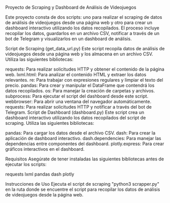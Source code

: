 Proyecto de Scraping y Dashboard de Análisis de Videojuegos

Este proyecto consta de dos scripts: uno para realizar el scraping de datos de análisis de videojuegos desde una página web y otro para crear un dashboard interactivo utilizando los datos recopilados. El proceso incluye recopilar los datos, guardarlos en un archivo CSV, notificar a través de un bot de Telegram y visualizarlos en un dashboard de análisis.

Script de Scraping (get_data_url.py)
Este script recopila datos de análisis de videojuegos desde una página web y los almacena en un archivo CSV. Utiliza las siguientes bibliotecas:

requests: Para realizar solicitudes HTTP y obtener el contenido de la página web.
lxml.html: Para analizar el contenido HTML y extraer los datos relevantes.
re: Para trabajar con expresiones regulares y limpiar el texto del precio.
pandas: Para crear y manipular el DataFrame que contendrá los datos recopilados.
os: Para manejar la creación de carpetas y archivos.
subprocess: Para ejecutar el script del dashboard desde este script.
webbrowser: Para abrir una ventana del navegador automáticamente.
requests: Para realizar solicitudes HTTP y notificar a través del bot de Telegram.
Script de Dashboard (dashboard.py)
Este script crea un dashboard interactivo utilizando los datos recopilados del script de scraping. Utiliza las siguientes bibliotecas:

pandas: Para cargar los datos desde el archivo CSV.
dash: Para crear la aplicación de dashboard interactivo.
dash.dependencies: Para manejar las dependencias entre componentes del dashboard.
plotly.express: Para crear gráficos interactivos en el dashboard.



Requisitos
Asegúrate de tener instaladas las siguientes bibliotecas antes de ejecutar los scripts:

requests
lxml
pandas
dash
plotly

Instrucciones de Uso
Ejecuta el script de scraping "python3 scrapper.py" en la ruta donde se encuentre el script para recopilar los datos de análisis de videojuegos desde la página web.
